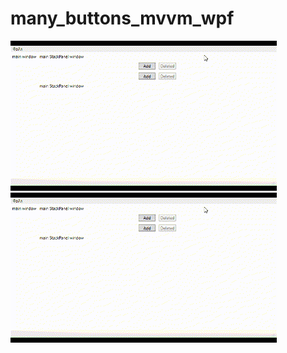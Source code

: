 # many_buttons_mvvm_wpf

![plot](https://github.com/Vadimvr/many_buttons_mvvm_wpf/blob/master/demo.gif)
![img](/demo.gif)
